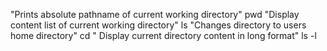 "Prints absolute pathname of current working directory"
pwd
"Display content list of current working directory"
ls
"Changes directory to users home directory"
cd
" Display current directory content in long format"
ls -l 

